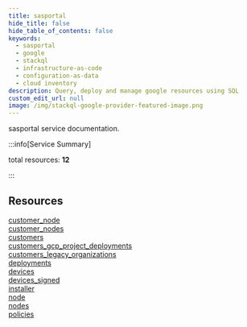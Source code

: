 ```yaml
---
title: sasportal
hide_title: false
hide_table_of_contents: false
keywords:
  - sasportal
  - google
  - stackql
  - infrastructure-as-code
  - configuration-as-data
  - cloud inventory
description: Query, deploy and manage google resources using SQL
custom_edit_url: null
image: /img/stackql-google-provider-featured-image.png
---
```


sasportal service documentation.

:::info[Service Summary]

total resources: __12__  

:::

## Resources
<div class="row">
<div class="providerDocColumn">
<a href="/services/sasportal/customer_node/">customer_node</a><br />
<a href="/services/sasportal/customer_nodes/">customer_nodes</a><br />
<a href="/services/sasportal/customers/">customers</a><br />
<a href="/services/sasportal/customers_gcp_project_deployments/">customers_gcp_project_deployments</a><br />
<a href="/services/sasportal/customers_legacy_organizations/">customers_legacy_organizations</a><br />
<a href="/services/sasportal/deployments/">deployments</a>
</div>
<div class="providerDocColumn">
<a href="/services/sasportal/devices/">devices</a><br />
<a href="/services/sasportal/devices_signed/">devices_signed</a><br />
<a href="/services/sasportal/installer/">installer</a><br />
<a href="/services/sasportal/node/">node</a><br />
<a href="/services/sasportal/nodes/">nodes</a><br />
<a href="/services/sasportal/policies/">policies</a>
</div>
</div>